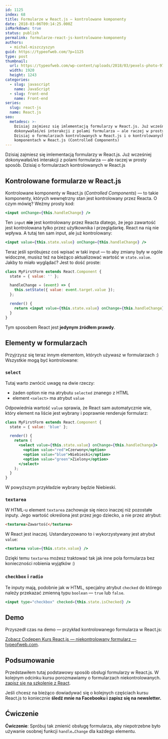 ```yaml
---
id: 1125
index: 68
title: Formularze w React.js — kontrolowane komponenty
date: 2018-03-06T09:14:25.000Z
isMarkdown: true
status: publish
permalink: formularze-react-js-kontrolowane-komponenty
authors:
  - michal-miszczyszyn
guid: https://typeofweb.com/?p=1125
type: post
thumbnail:
  url: https://typeofweb.com/wp-content/uploads/2018/03/pexels-photo-97558.jpeg
  width: 1920
  height: 1243
categories:
  - slug: javascript
    name: JavaScript
  - slug: front-end
    name: Front-end
series:
  slug: react-js
  name: React.js
seo:
  metadesc: >-
    Dzisiaj zajmiesz się imlementacją formularzy w React.js. Już wcześniej
    dokonywałaś/eś interakcji z polami formularza — ale raczej w prosty sposób.
    Dzisiaj o formularzach kontrolowanych w React.js i o kontrolowanych
    komponentach w React.js (Controlled Components)
---
```


Dzisiaj zajmiesz się imlementacją formularzy w React.js. Już wcześniej dokonywałaś/eś interakcji z polami formularza — ale raczej w prosty sposób. Dzisiaj o formularzach kontrolowanych w React.js

## Kontrolowane formularze w React.js

Kontrolowane komponenty w React.js (_Controlled Components_) — to takie komponenty, których wewnętrzny stan jest kontrolowany przez Reacta. O czym mówię? Weźmy prosty kod:

```jsx
<input onChange={this.handleChange} />
```

Ten `input` **nie** jest kontrolowany przez Reacta dlatego, że jego zawartość jest kontrolowana tylko przez użytkownika i przeglądarkę. React na nią nie wpływa. A tutaj ten sam input, ale już kontrolowany:

```jsx
<input value={this.state.value} onChange={this.handleChange} />
```

Teraz jeśli spróbujesz coś wpisać w taki input — to aby zmiany były w ogóle widoczne, musisz też na bieżąco aktualizować wartość w `state.value`. Jakby to miało wyglądać? Jest to dość proste:

```jsx
class MyFirstForm extends React.Component {
  state = { value: '' };

  handleChange = (event) => {
    this.setState({ value: event.target.value });
  };

  render() {
    return <input value={this.state.value} onChange={this.handleChange} />;
  }
}
```

Tym sposobem React jest **jedynym źródłem prawdy**.

## Elementy w formularzach

Przyjrzysz się teraz innym elementom, których używasz w formularzach :) Wszystkie mogą być kontrolowane:

### `select`

Tutaj warto zwrócić uwagę na dwie rzeczy:

- żaden option nie ma atrybutu `selected` znanego z HTML
- element `<select>` ma atrybut `value`

Odpowiednia wartość `value` sprawia, że React sam automatycznie wie, który element na liście jest wybrany i poprawnie renderuje formularz:

```jsx
class MyFirstForm extends React.Component {
  state = { value: 'blue' };

  render() {
    return (
      <select value={this.state.value} onChange={this.handleChange}>
        <option value="red">Czerwony</option>
        <option value="blue">Niebieski</option>
        <option value="green">Zielony</option>
      </select>
    );
  }
}
```

W powyższym przykładzie wybrany będzie Niebieski.

### `textarea`

W HTML-u element `textarea` zachowuje się nieco inaczej niż pozostałe inputy. Jego wartość określona jest przez jego dziecko, a nie przez atrybut:

```html
<textarea>Zawartość</textarea>
```

W React jest inaczej. Ustandaryzowano to i wykorzystywany jest atrybut `value`:

```jsx
<textarea value={this.state.value} />
```

Dzięki temu `textarea` możesz traktować tak jak inne pola formularza bez konieczności robienia wyjątków :)

### `checkbox` i `radio`

Te inputy mają, podobnie jak w HTML, specjalny atrybut `checked` do którego należy przekazać zmienną typu `boolean` — `true` lub `false`.

```jsx
<input type="checkbox" checked={this.state.isChecked} />
```

## Demo

Przyszedł czas na demo — przykład kontrolowanego formularza w React.js:

<CodepenWidget height="465" themeId="0" slugHash="mXZLwp" defaultTab="js,result" user="mmiszy" embedVersion="2" penTitle="Kurs React.js — niekontrolowany formularz — typeofweb.com">
<a href="http://codepen.io/mmiszy/pen/mXZLwp/">Zobacz Codepen Kurs React.js — niekontrolowany formularz — typeofweb.com</a>.
</CodepenWidget>

## Podsumowanie

Przedstawiłem tutaj podstawowy sposób obsługi formularzy w React.js. W kolejnym odcinku kursu porozmawiamy o formularzach niekontrolowanych. <a href="https://szkolenia.typeofweb.com/" target="_blank">zapisz się na szkolenie z React</a>.

Jeśli chcesz na bieżąco dowiadywać się o kolejnych częściach kursu React.js to koniecznie <strong>śledź mnie na Facebooku i zapisz się na newsletter.</strong>
<NewsletterForm />
<FacebookPageWidget />

## Ćwiczenie

**Ćwiczenie**: Spróbuj tak zmienić obsługę formularza, aby niepotrzebne było używanie osobnej funkcji `handle…Change` dla każdego elementu.
